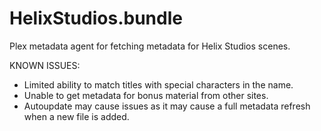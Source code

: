 # HelixStudios.bundle

Plex metadata agent for fetching metadata for Helix Studios scenes.

KNOWN ISSUES:
- Limited ability to match titles with special characters in the name.
- Unable to get metadata for bonus material from other sites.
- Autoupdate may cause issues as it may cause a full metadata refresh when a new file is added.